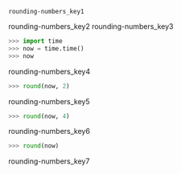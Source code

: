 ```ngMeta
rounding-numbers_key1
```

rounding-numbers_key2
rounding-numbers_key3


```python
>>> import time
>>> now = time.time()
>>> now
```
rounding-numbers_key4
```python
>>> round(now, 2)
```
rounding-numbers_key5
```python
>>> round(now, 4)
```
rounding-numbers_key6
```python
>>> round(now)
```
rounding-numbers_key7

